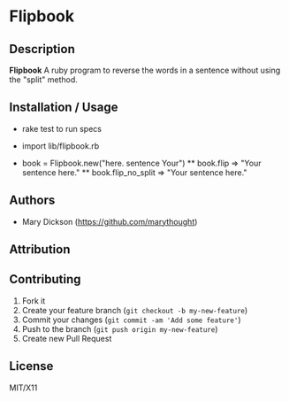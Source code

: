 # Flipbook

## Description
**Flipbook** A ruby program to reverse the words in a sentence without using the "split" method.

## Installation / Usage

* rake test to run specs

* import lib/flipbook.rb

* book = Flipbook.new("here. sentence Your")
** book.flip => "Your sentence here."
** book.flip_no_split => "Your sentence here."

## Authors

* Mary Dickson (https://github.com/marythought)

## Attribution


## Contributing

1. Fork it
2. Create your feature branch (`git checkout -b my-new-feature`)
3. Commit your changes (`git commit -am 'Add some feature'`)
4. Push to the branch (`git push origin my-new-feature`)
5. Create new Pull Request

## License

MIT/X11
